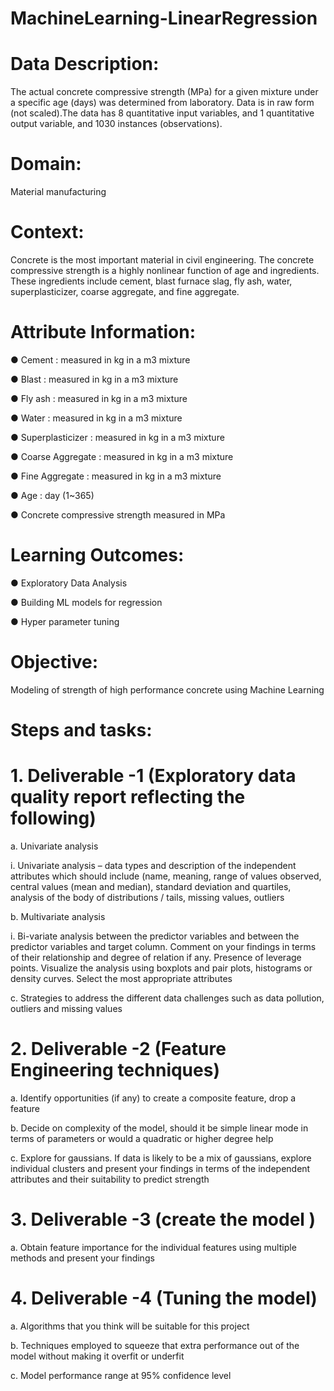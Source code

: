 # MachineLearning-LinearRegression


# Data Description:
The actual concrete compressive strength (MPa) for a given mixture under a
specific age (days) was determined from laboratory. Data is in raw form (not
scaled).The data has 8 quantitative input variables, and 1 quantitative output
variable, and 1030 instances (observations).

# Domain:
Material manufacturing

# Context:
Concrete is the most important material in civil engineering. The concrete
compressive strength is a highly nonlinear function of age and ingredients.
These ingredients include cement, blast furnace slag, fly ash, water,
superplasticizer, coarse aggregate, and fine aggregate.

# Attribute Information:

● Cement : measured in kg in a m3 mixture

● Blast : measured in kg in a m3 mixture

● Fly ash : measured in kg in a m3 mixture

● Water : measured in kg in a m3 mixture

● Superplasticizer : measured in kg in a m3 mixture

● Coarse Aggregate : measured in kg in a m3 mixture

● Fine Aggregate : measured in kg in a m3 mixture

● Age : day (1~365)

● Concrete compressive strength measured in MPa

# Learning Outcomes:

● Exploratory Data Analysis

● Building ML models for regression

● Hyper parameter tuning

# Objective: 
Modeling of strength of high performance concrete using Machine Learning

# Steps and tasks:

# 1. Deliverable -1 (Exploratory data quality report reflecting the following)

a. Univariate analysis

i. Univariate analysis – data types and description of the
independent attributes which should include (name,
meaning, range of values observed, central values (mean and
median), standard deviation and quartiles, analysis of the
body of distributions / tails, missing values, outliers

b. Multivariate analysis

i. Bi-variate analysis between the predictor variables and
between the predictor variables and target column. Comment
on your findings in terms of their relationship and degree of
relation if any. Presence of leverage points. Visualize the
analysis using boxplots and pair plots, histograms or density
curves. Select the most appropriate attributes

c. Strategies to address the different data challenges such as data
pollution, outliers and missing values

# 2. Deliverable -2 (Feature Engineering techniques)

a. Identify opportunities (if any) to create a composite feature, drop a
feature

b. Decide on complexity of the model, should it be simple linear
mode in terms of parameters or would a quadratic or higher degree
help

c. Explore for gaussians. If data is likely to be a mix of gaussians,
explore individual clusters and present your findings in terms of
the independent attributes and their suitability to predict strength

# 3. Deliverable -3 (create the model )

a. Obtain feature importance for the individual features using
multiple methods and present your findings

# 4. Deliverable -4 (Tuning the model)

a. Algorithms that you think will be suitable for this project

b. Techniques employed to squeeze that extra performance out of the
model without making it overfit or underfit

c. Model performance range at 95% confidence level
